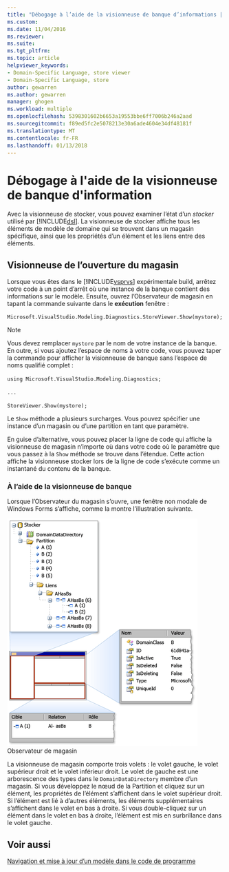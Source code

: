 ```yaml
---
title: "Débogage à l’aide de la visionneuse de banque d’informations | Documents Microsoft"
ms.custom: 
ms.date: 11/04/2016
ms.reviewer: 
ms.suite: 
ms.tgt_pltfrm: 
ms.topic: article
helpviewer_keywords:
- Domain-Specific Language, store viewer
- Domain-Specific Language, store
author: gewarren
ms.author: gewarren
manager: ghogen
ms.workload: multiple
ms.openlocfilehash: 5398301602b6653a19553bbe6ff7006b246a2aad
ms.sourcegitcommit: f89ed5fc2e5078213e30a6ade4604e34df48181f
ms.translationtype: MT
ms.contentlocale: fr-FR
ms.lasthandoff: 01/13/2018
---
```

# <a name="debugging-by-using-the-store-viewer"></a>Débogage à l'aide de la visionneuse de banque d'information
Avec la visionneuse de stocker, vous pouvez examiner l’état d’un *stocker* utilisé par [!INCLUDE[dsl](../modeling/includes/dsl_md.md)]. La visionneuse de stocker affiche tous les éléments de modèle de domaine qui se trouvent dans un magasin spécifique, ainsi que les propriétés d’un élément et les liens entre des éléments.  
  
## <a name="opening-store-viewer"></a>Visionneuse de l’ouverture du magasin  
 Lorsque vous êtes dans le [!INCLUDE[vsprvs](../code-quality/includes/vsprvs_md.md)] expérimentale build, arrêtez votre code à un point d’arrêt où une instance de la banque contient des informations sur le modèle. Ensuite, ouvrez l’Observateur de magasin en tapant la commande suivante dans le **exécution** fenêtre :  
  
```  
Microsoft.VisualStudio.Modeling.Diagnostics.StoreViewer.Show(mystore);  
```  
  
> [!NOTE]
>  Vous devez remplacer `mystore` par le nom de votre instance de la banque. En outre, si vous ajoutez l’espace de noms à votre code, vous pouvez taper la commande pour afficher la visionneuse de banque sans l’espace de noms qualifié complet :  
>   
>  `using Microsoft.VisualStudio.Modeling.Diagnostics;`  
>   
>  `...`  
>   
>  `StoreViewer.Show(mystore);`  
  
 Le `Show` méthode a plusieurs surcharges. Vous pouvez spécifier une instance d’un magasin ou d’une partition en tant que paramètre.  
  
 En guise d’alternative, vous pouvez placer la ligne de code qui affiche la visionneuse de magasin n’importe où dans votre code où le paramètre que vous passez à la `Show` méthode se trouve dans l’étendue. Cette action affiche la visionneuse stocker lors de la ligne de code s’exécute comme un instantané du contenu de la banque.  
  
### <a name="using-store-viewer"></a>À l’aide de la visionneuse de banque  
 Lorsque l’Observateur du magasin s’ouvre, une fenêtre non modale de Windows Forms s’affiche, comme la montre l’illustration suivante.  
  
 ![](../modeling/media/storeviewer2.png "storeviewer2")  
Observateur de magasin  
  
 La visionneuse de magasin comporte trois volets : le volet gauche, le volet supérieur droit et le volet inférieur droit. Le volet de gauche est une arborescence des types dans le `DomainDataDirectory` membre d’un magasin. Si vous développez le nœud de la Partition et cliquez sur un élément, les propriétés de l’élément s’affichent dans le volet supérieur droit. Si l’élément est lié à d’autres éléments, les éléments supplémentaires s’affichent dans le volet en bas à droite. Si vous double-cliquez sur un élément dans le volet en bas à droite, l’élément est mis en surbrillance dans le volet gauche.  
  
## <a name="see-also"></a>Voir aussi  
 [Navigation et mise à jour d’un modèle dans le code de programme](../modeling/navigating-and-updating-a-model-in-program-code.md)